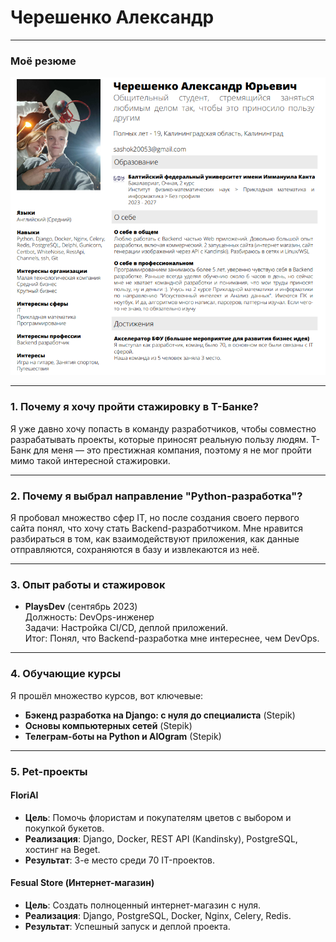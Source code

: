 # Черешенко Александр  

---

### Моё резюме  
![Resume](resume.png)  

---

### 1. Почему я хочу пройти стажировку в Т-Банке?  
Я уже давно хочу попасть в команду разработчиков, чтобы совместно разрабатывать проекты, которые приносят реальную пользу людям. Т-Банк для меня — это престижная компания, поэтому я не мог пройти мимо такой интересной стажировки.  

---

### 2. Почему я выбрал направление "Python-разработка"?  
Я пробовал множество сфер IT, но после создания своего первого сайта понял, что хочу стать Backend-разработчиком. Мне нравится разбираться в том, как взаимодействуют приложения, как данные отправляются, сохраняются в базу и извлекаются из неё.  

---

### 3. Опыт работы и стажировок  
- **PlaysDev** (сентябрь 2023)  
  Должность: DevOps-инженер  
  Задачи: Настройка CI/CD, деплой приложений.  
  Итог: Понял, что Backend-разработка мне интереснее, чем DevOps.  

---

### 4. Обучающие курсы  
Я прошёл множество курсов, вот ключевые:  
- **Бэкенд разработка на Django: с нуля до специалиста** (Stepik)  
- **Основы компьютерных сетей** (Stepik)  
- **Телеграм-боты на Python и AIOgram** (Stepik)  

---

### 5. Pet-проекты  
#### **FloriAI**  
- **Цель**: Помочь флористам и покупателям цветов с выбором и покупкой букетов.  
- **Реализация**: Django, Docker, REST API (Kandinsky), PostgreSQL, хостинг на Beget.  
- **Результат**: 3-е место среди 70 IT-проектов.  

#### **Fesual Store (Интернет-магазин)**  
- **Цель**: Создать полноценный интернет-магазин с нуля.  
- **Реализация**: Django, PostgreSQL, Docker, Nginx, Celery, Redis.  
- **Результат**: Успешный запуск и деплой проекта.  
 
